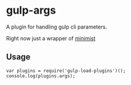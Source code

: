 # gulp-args
A plugin for handling gulp cli parameters.

Right now just a wrapper of [minimist](https://github.com/substack/minimist)
## Usage
```
var plugins = require('gulp-load-plugins')();
console.log(plugins.args);
```

